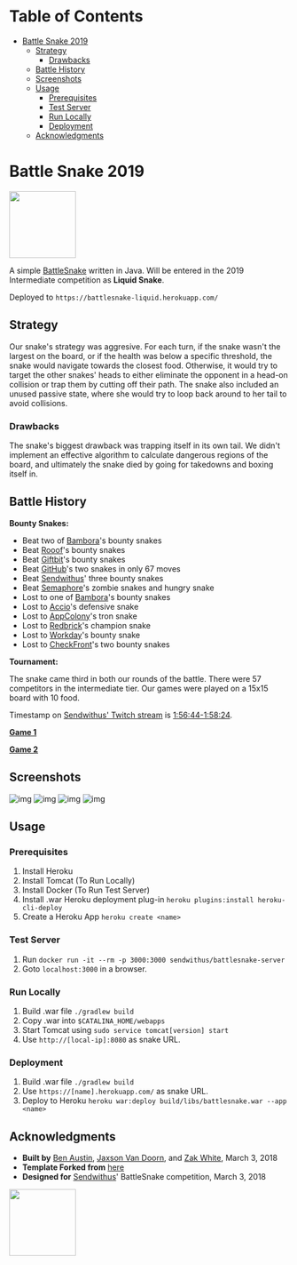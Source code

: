 
# Table of Contents

-   [Battle Snake 2019](#orgf9ab559)
    -   [Strategy](#org889b147)
        -   [Drawbacks](#orgfb85c54)
    -   [Battle History](#orgcfa9a90)
    -   [Screenshots](#orgc2991ca)
    -   [Usage](#org7bfc615)
        -   [Prerequisites](#orge6d4f36)
        -   [Test Server](#orgf8ef52a)
        -   [Run Locally](#org73d091b)
        -   [Deployment](#org3a27619)
    -   [Acknowledgments](#org4a0f7fb)



<a id="orgf9ab559"></a>

# Battle Snake 2019

<img height="120" width="120" src="https://github.com/woofers/battle-snake-2019/blob/master/screenshots/intermediate.png?raw=true" />

A simple [BattleSnake](https://www.battlesnake.io) written in Java.
Will be entered in the 2019 Intermediate competition as **Liquid Snake**.

Deployed to `https://battlesnake-liquid.herokuapp.com/`


<a id="org889b147"></a>

## Strategy

Our snake's strategy was aggresive. For each turn, if the snake wasn't
the largest on the board, or if the health was below a specific
threshold, the snake would navigate towards the closest food. Otherwise,
it would try to target the other snakes' heads to either eliminate the
opponent in a head-on collision or trap them by cutting off their path.
The snake also included an unused passive state, where she would try to
loop back around to her tail to avoid collisions.


<a id="orgfb85c54"></a>

### Drawbacks

The snake's biggest drawback was trapping itself in its own tail. We
didn't implement an effective algorithm to calculate dangerous regions
of the board, and ultimately the snake died by going for takedowns and
boxing itself in.


<a id="orgcfa9a90"></a>

## Battle History

**Bounty Snakes:**

-   Beat two of [Bambora](https://www.bambora.com/en/ca/)'s bounty snakes
-   Beat [Rooof](https://www.rooof.com/)'s bounty snakes
-   Beat [Giftbit](https://www.giftbit.com/)'s bounty snakes
-   Beat [GitHub](https://github.com)'s two snakes in only 67 moves
-   Beat [Sendwithus](https://www.sendwithus.com/)' three bounty snakes
-   Beat [Semaphore](https://semaphoresolutions.com/)'s zombie snakes and hungry snake
-   Lost to one of [Bambora](https://www.bambora.com/en/ca/)'s bounty snakes
-   Lost to [Accio](https://myaccio.com/)'s defensive snake
-   Lost to [AppColony](http://www.appcolony.ca/)'s tron snake
-   Lost to [Redbrick](https://rdbrck.com/)'s champion snake
-   Lost to [Workday](https://www.workday.com/)'s bounty snake
-   Lost to [CheckFront](https://www.checkfront.com/)'s two bounty snakes

**Tournament:**

The snake came third in both our rounds of the battle. There were 57
competitors in the intermediate tier.  Our games were played on a 15x15 board with 10 food.

Timestamp on [Sendwithus'
Twitch stream](https://www.twitch.tv/videos/234961139) is
[1:56:44-1:58:24](https://www.twitch.tv/videos/234961139?t=01h56m44s).

**[Game 1](https://clips.twitch.tv/SplendidNiceKoalaTwitchRPG)**

**[Game 2](https://clips.twitch.tv/GentleCrispyReubenCorgiDerp)**


<a id="orgc2991ca"></a>

## Screenshots

![img](./screenshots/snake-0.png) ![img](./screenshots/snake-1.png)
![img](./screenshots/snake-2.png) ![img](./screenshots/snake-3.png)


<a id="org7bfc615"></a>

## Usage


<a id="orge6d4f36"></a>

### Prerequisites

1.  Install Heroku
2.  Install Tomcat (To Run Locally)
3.  Install Docker (To Run Test Server)
4.  Install .war Heroku deployment plug-in `heroku plugins:install heroku-cli-deploy`
5.  Create a Heroku App `heroku create <name>`


<a id="orgf8ef52a"></a>

### Test Server

1.  Run `docker run -it --rm -p 3000:3000 sendwithus/battlesnake-server`
2.  Goto `localhost:3000` in a browser.


<a id="org73d091b"></a>

### Run Locally

1.  Build .war file `./gradlew build`
2.  Copy .war into `$CATALINA_HOME/webapps`
3.  Start Tomcat using `sudo service tomcat[version] start`
4.  Use `http://[local-ip]:8080` as snake URL.


<a id="org3a27619"></a>

### Deployment

1.  Build .war file `./gradlew build`
3.  Use `https://[name].herokuapp.com/` as snake URL.
2.  Deploy to Heroku `heroku war:deploy build/libs/battlesnake.war --app <name>`


<a id="org4a0f7fb"></a>

## Acknowledgments

-   **Built by** [Ben Austin](https://github.com/austinben),
    [Jaxson Van Doorn](https://github.com/woofers), and
    [Zak White](https://github.com/zakwht), March 3, 2018
-   **Template Forked from**
    [here](https://github.com/tflinz/BasicBattleSnake2018)
-   **Designed for** [Sendwithus](https://github.com/sendwithus)'
    BattleSnake competition, March 3, 2018

<img align="left" height="120" width="120" src="https://github.com/woofers/battle-snake-2019/blob/master/screenshots/intermediate.png?raw=true" />
